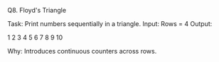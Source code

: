 Q8. Floyd's Triangle

Task: Print numbers sequentially in a triangle.
Input: Rows = 4
Output:

1
2 3
4 5 6
7 8 9 10

Why: Introduces continuous counters across rows.